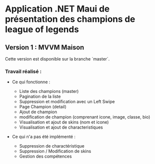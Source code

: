 # Application .NET Maui de présentation des champions de league of legends

## Version 1 : MVVM Maison

Cette version est disponible sur la branche ´master´.

### Travail réalisé :

* Ce qui fonctionne :
    * Liste des champions (master)
    * Pagination de la liste
    * Suppression et modification avec un Left Swipe
    * Page Champion (detail)
    * Ajout de champion
    * modification de champion (comprenant icone, image, classe, bio)
    * Visualisation et ajout de skins (nom et icone)
    * Visualisation et ajout de characteristiques
  
* Ce qui n'a pas été implémenté :
    * Suppression de charactéristique
    * Suppression / Modification de skins
    * Gestion des compétences



